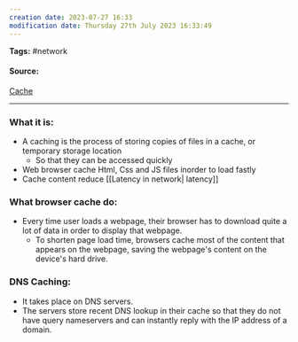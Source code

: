 ```yaml
---
creation date: 2023-07-27 16:33
modification date: Thursday 27th July 2023 16:33:49
---
```


**Tags:** #network 

#### Source:
[Cache](https://www.cloudflare.com/learning/cdn/what-is-a-cdn/)

--------------------------------------

### What it is:

* A caching is the process of storing copies of files in a cache, or temporary storage location
	* So that they can be accessed quickly
* Web browser cache Html, Css and JS files inorder to load fastly
* Cache content reduce [[Latency in network| latency]]

### What browser cache do:

* Every time user loads a webpage, their browser has to download quite a lot of data in order to display that webpage.
	* To shorten page load time, browsers cache most of the content that appears on the webpage, saving the webpage's content on the device's hard drive.

### DNS Caching:

* It takes place on DNS servers.
* The servers store recent DNS lookup in their cache so that they do not have query nameservers and can instantly reply with the IP address of a domain.


